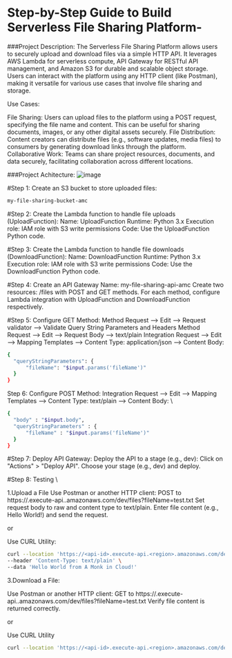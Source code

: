 # Step-by-Step Guide to Build Serverless File Sharing Platform-

###Project Description:
The Serverless File Sharing Platform allows users to securely upload and download files via a simple HTTP API. It leverages AWS Lambda for serverless compute, API Gateway for RESTful API management, and Amazon S3 for durable and scalable object storage. Users can interact with the platform using any HTTP client (like Postman), making it versatile for various use cases that involve file sharing and storage.

Use Cases:

File Sharing: Users can upload files to the platform using a POST request, specifying the file name and content. This can be useful for sharing documents, images, or any other digital assets securely.
File Distribution: Content creators can distribute files (e.g., software updates, media files) to consumers by generating download links through the platform.
Collaborative Work: Teams can share project resources, documents, and data securely, facilitating collaboration across different locations.

###Project Achitecture:
![image](https://github.com/user-attachments/assets/01a5c0e2-1f03-4daa-97e7-3bf96fcc6150)

#Step 1: Create an S3 bucket to store uploaded files:
```bash
my-file-sharing-bucket-amc
```
#Step 2: Create the Lambda function to handle file uploads (UploadFunction):
Name: UploadFunction
Runtime: Python 3.x
Execution role: IAM role with S3 write permissions
Code: Use the UploadFunction Python code.

#Step 3: Create the Lambda function to handle file downloads (DownloadFunction):
Name: DownloadFunction
Runtime: Python 3.x
Execution role: IAM role with S3 write permissions
Code: Use the DownloadFunction Python code.

#Step 4: Create an API Gateway
Name: my-file-sharing-api-amc
Create two resources: /files with POST and GET methods.
For each method, configure Lambda integration with UploadFunction and DownloadFunction respectively.

#Step 5: Configure GET Method:
Method Request --> Edit --> Request validator --> Validate Query String Parameters and Headers
Method Request --> Edit --> Request Body --> text/plain
Integration Request --> Edit --> Mapping Templates --> Content Type: application/json --> Content Body:
```bash
{
  "queryStringParameters": {
      "fileName": "$input.params('fileName')"
  }
}
```
Step 6: Configure POST Method:
Integration Request --> Edit --> Mapping Templates --> Content Type: text/plain --> Content Body: \
```bash
{
  "body" : "$input.body",
  "queryStringParameters" : {
      "fileName" : "$input.params('fileName')"
  }
}
```
#Step 7: Deploy API Gateway:
Deploy the API to a stage (e.g., dev):
Click on "Actions" > "Deploy API".
Choose your stage (e.g., dev) and deploy.

#Step 8: Testing \

  1.Upload a File
  Use Postman or another HTTP client:
  POST to https://.execute-api..amazonaws.com/dev/files?fileName=test.txt
  Set request body to raw and content type to text/plain.
  Enter file content (e.g., Hello World!) and send the request.

  or

  Use CURL Utility:
  ```bash
  curl --location 'https://<api-id>.execute-api.<region>.amazonaws.com/dev/files?fileName=test.txt' \
  --header 'Content-Type: text/plain' \
  --data 'Hello World from A Monk in Cloud!'
  ```
  3.Download a File:

  Use Postman or another HTTP client:
  GET to https://.execute-api..amazonaws.com/dev/files?fileName=test.txt
  Verify file content is returned correctly.

  or

  Use CURL Utility
  ```bash 
  curl --location 'https://<api-id>.execute-api.<region>.amazonaws.com/dev/files?fileName=test.txt'
  ```


